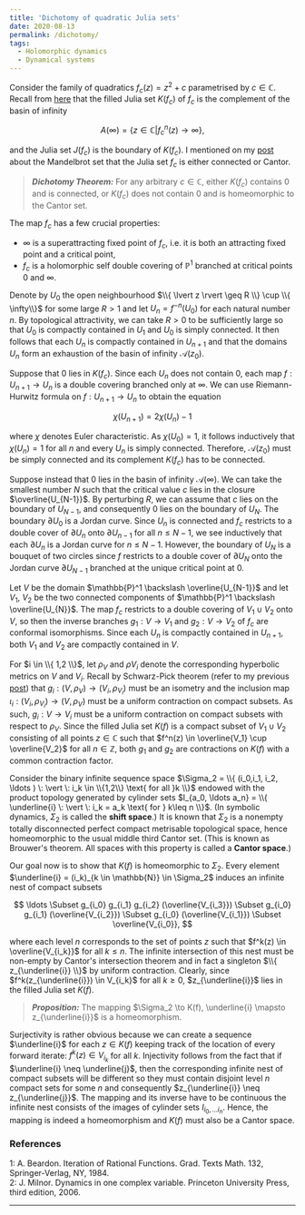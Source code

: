 ```yaml
---
title: 'Dichotomy of quadratic Julia sets'
date: 2020-08-13
permalink: /dichotomy/
tags:
  - Holomorphic dynamics
  - Dynamical systems
---
```


Consider the family of quadratics $f_c(z) = z^2 + c$ parametrised by $c \in \mathbb{C}$. Recall from [here](/posts/2020/06/fatou_and_julia/) that the filled Julia set $K(f_c)$ of $f_c$ is the complement of the basin of infinity

$$
A(\infty) = \{ z \in \mathbb{C} \vert f_c^n(z) \to \infty \},
$$

and the Julia set $J(f_c)$ is the boundary of $K(f_c)$. I mentioned on my [post](/posts/2020/07/mandelbrot-1/) about the Mandelbrot set that the Julia set $f_c$ is either connected or Cantor.

> **_Dichotomy Theorem:_** For any arbitrary $c \in \mathbb{C}$, either $K(f_c)$ contains $0$ and is connected, or $K(f_c)$ does not contain $0$ and is homeomorphic to the Cantor set.

The map $f_c$ has a few crucial properties:
* $\infty$ is a superattracting fixed point of $f_c$, i.e. it is both an attracting fixed point and a critical point,
* $f_c$ is a holomorphic self double covering of $\mathbb{P}^1$ branched at critical points $0$ and $\infty$.

Denote by $U_0$ the open neighbourhood $\\{ \lvert z \rvert \geq R \\} \cup \\{ \infty\\}$ for some large $R>1$ and let $U_n = f^{-n} (U_0)$ for each natural number $n$. By topological attractivity, we can take $R>0$ to be sufficiently large so that $U_0$ is compactly contained in $U_1$ and $U_0$ is simply connected. It then follows that each $U_n$ is compactly contained in $U_{n+1}$ and that the domains $U_n$ form an exhaustion of the basin of infinity $\mathcal{A}(z_0)$.

Suppose that $0$ lies in $K(f_c)$. Since each $U_n$ does not contain $0$, each map $f: U_{n+1} \to U_n$ is a double covering branched only at $\infty$. We can use Riemann-Hurwitz formula on $f: U_{n+1} \to U_n$ to obtain the equation

$$
\chi(U_{n+1}) = 2 \chi(U_n) - 1
$$

where $\chi$ denotes Euler characteristic. As $\chi(U_0) = 1$, it follows inductively that $\chi(U_n) = 1$ for all $n$ and every $U_n$ is simply connected. Therefore, $\mathcal{A}(z_0)$ must be simply connected and its complement $K(f_c)$ has to be connected.

Suppose instead that $0$ lies in the basin of infinity $\mathcal{A}(\infty)$. We can take the smallest number $N$ such that the critical value $c$ lies in the closure $\overline{U_{N-1}}$. By perturbing $R$, we can assume that $c$ lies on the boundary of $U_{N-1}$, and consequently $0$ lies on the boundary of $U_{N}$. The boundary $\partial U_0$ is a Jordan curve. Since $U_n$ is connected and $f_c$ restricts to a double cover of $\partial U_{n}$ onto $\partial U_{n-1}$ for all $n\leq N-1$, we see inductively that each $\partial U_{n}$ is a Jordan curve for $n \leq N-1$. However, the boundary of $U_N$ is a bouquet of two circles since $f$ restricts to a double cover of $\partial U_{N}$ onto the Jordan curve $\partial U_{N-1}$ branched at the unique critical point at $0$.

Let $V$ be the domain $\mathbb{P}^1 \backslash \overline{U_{N-1}}$ and let $V_1$, $V_2$ be the two connected components of $\mathbb{P}^1 \backslash \overline{U_{N}}$. The map $f_c$ restricts to a double covering of $V_1 \cup V_2$ onto $V$, so then the inverse branches $g_1 : V \to V_1$ and $g_2 : V \to V_2$ of $f_c$ are conformal isomorphisms. Since each $U_n$ is compactly contained in $U_{n+1}$, both $V_1$ and $V_2$ are compactly contained in $V$.

For $i \in \\{ 1,2 \\}$, let $\rho_V$ and $\rho{V_i}$ denote the corresponding hyperbolic metrics on $V$ and $V_i$. Recall by Schwarz-Pick theorem (refer to my previous [post](/posts/2020/07/conformal_metrics/)) that $g_i : (V, \rho_V) \to (V_i, \rho_{V_i})$ must be an isometry and the inclusion map $\iota_i : (V_i, \rho_{V_i}) \to (V, \rho_V)$ must be a uniform contraction on compact subsets. As such, $g_i : V \to V_i$ must be a uniform contraction on compact subsets with respect to $\rho_V$. Since the filled Julia set $K(f)$ is a compact subset of $V_1 \cup V_2$ consisting of all points $z \in \mathbb{C}$ such that $f^n(z) \in \overline{V_1} \cup \overline{V_2}$ for all $n \in \mathbb{Z}$, both $g_1$ and $g_2$ are contractions on $K(f)$ with a common contraction factor.

Consider the binary infinite sequence space $\Sigma_2 = \\{ (i_0,i_1, i_2, \ldots ) \: \vert \: i_k \in \\{1,2\\} \text{ for all }k \\}$ endowed with the product topology generated by cylinder sets $I_{a_0, \ldots a_n} = \\{ \underline{i} \: \vert \: i_k = a_k \text{ for } k\leq n \\}$. (In symbolic dynamics, $\Sigma_2$ is called the **shift space**.) It is known that $\Sigma_2$ is a nonempty totally disconnected perfect compact metrisable topological space, hence homeomorphic to the usual middle third Cantor set. (This is known as Brouwer's theorem. All spaces with this property is called a **Cantor space**.)

Our goal now is to show that $K(f)$ is homeomorphic to $\Sigma_2$. Every element $\underline{i} = (i_k)_{k \in \mathbb{N}} \in \Sigma_2$ induces an infinite nest of compact subsets

$$
\ldots \Subset g_{i_0} g_{i_1} g_{i_2} (\overline{V_{i_3}}) \Subset g_{i_0} g_{i_1} (\overline{V_{i_2}}) \Subset g_{i_0} (\overline{V_{i_1}}) \Subset \overline{V_{i_0}},
$$

where each level $n$ corresponds to the set of points $z$ such that $f^k(z) \in \overline{V_{i_k}}$ for all $k\leq n$. The infinite intersection of this nest must be non-empty by Cantor's intersection theorem and in fact a singleton $\\{ z_{\underline{i}} \\}$ by uniform contraction. Clearly, since $f^k(z_{\underline{i}}) \in V_{i_k}$ for all $k \geq 0$, $z_{\underline{i}}$ lies in the filled Julia set $K(f)$.

> **_Proposition:_** The mapping $\Sigma_2 \to K(f), \underline{i} \mapsto z_{\underline{i}}$ is a homeomorphism.

Surjectivity is rather obvious because we can create a sequence $\underline{i}$ for each $z \in K(f)$ keeping track of the location of every forward iterate: $f^k(z) \in V_{i_k}$ for all $k$. Injectivity follows from the fact that if $\underline{i} \neq \underline{j}$, then the corresponding infinite nest of compact subsets will be different so they must contain disjoint level $n$ compact sets for some $n$ and consequently $z_{\underline{i}} \neq z_{\underline{j}}$. The mapping and its inverse have to be continuous the infinite nest consists of the images of cylinder sets $I_{i_0, \ldots i_n}$. Hence, the mapping is indeed a homeomorphism and $K(f)$ must also be a Cantor space.

### References

<a name="fn1">1</a>: A. Beardon. Iteration of Rational Functions. Grad. Texts Math. 132, Springer-Verlag, NY, 1984.  
<a name="fn2">2</a>: J. Milnor. Dynamics in one complex variable. Princeton University Press, third edition, 2006.  

------
